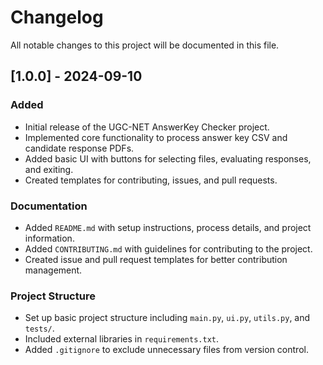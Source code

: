 # Changelog

All notable changes to this project will be documented in this file.

## [1.0.0] - 2024-09-10

### Added
- Initial release of the UGC-NET AnswerKey Checker project.
- Implemented core functionality to process answer key CSV and candidate response PDFs.
- Added basic UI with buttons for selecting files, evaluating responses, and exiting.
- Created templates for contributing, issues, and pull requests.

### Documentation
- Added `README.md` with setup instructions, process details, and project information.
- Added `CONTRIBUTING.md` with guidelines for contributing to the project.
- Created issue and pull request templates for better contribution management.

### Project Structure
- Set up basic project structure including `main.py`, `ui.py`, `utils.py`, and `tests/`.
- Included external libraries in `requirements.txt`.
- Added `.gitignore` to exclude unnecessary files from version control.

